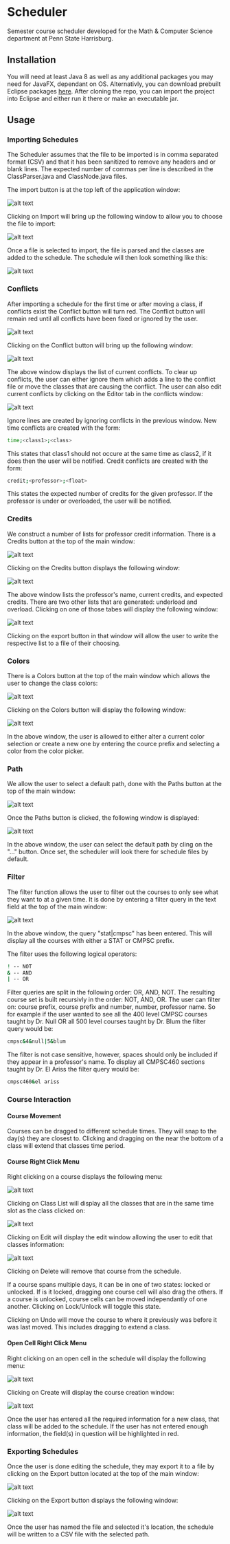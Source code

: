 # Scheduler
Semester course scheduler developed for the Math & Computer Science department at Penn State Harrisburg.  

## Installation

You will need at least Java 8 as well as any additional packages you may need for JavaFX, dependant on OS.
Alternativly, you can download prebuilt Eclipse packages [here](https://www.eclipse.org/efxclipse/install.html).
After cloning the repo, you can import the project into Eclipse and either run it there or make an executable jar.

## Usage

### Importing Schedules

The Scheduler assumes that the file to be imported is in comma separated format (CSV) and that it has been sanitized to
remove any headers and or blank lines.  The expected number of commas per line is described in the ClassParser.java and
ClassNode.java files.  

The import button is at the top left of the application window:

![alt text](https://github.com/bcerco/Scheduler/blob/master/Documentation/Images/import_sc.png)

Clicking on Import will bring up the following window to allow you to choose the file to import:

![alt text](https://github.com/bcerco/Scheduler/blob/master/Documentation/Images/import_window_sc.png)

Once a file is selected to import, the file is parsed and the classes are added to the schedule.
The schedule will then look something like this:

![alt text](https://github.com/bcerco/Scheduler/blob/master/Documentation/Images/filled_sc.png)

### Conflicts

After importing a schedule for the first time or after moving a class, if conflicts exist the Conflict button will turn 
red.  The Conflict button will remain red until all conflicts have been fixed or ignored by the user. 

![alt text](https://github.com/bcerco/Scheduler/blob/master/Documentation/Images/conflict_sc.png)

Clicking on the Conflict button will bring up the following window:

![alt text](https://github.com/bcerco/Scheduler/blob/master/Documentation/Images/conflict_window_sc.png)

The above window displays the list of current conflicts.  To clear up conflicts, the user can either ignore them which adds
a line to the conflict file or move the classes that are causing the conflict.  The user can also edit current conflicts by
clicking on the Editor tab in the conflicts window:

![alt text](https://github.com/bcerco/Scheduler/blob/master/Documentation/Images/conflict_editor_sc.png)

Ignore lines are created by ignoring conflicts in the previous window.  New time conflicts are created with the form:
```sh
time;<class1>;<class>
```
This states that class1 should not occure at the same time as class2, if it does then the user will be notified.
Credit conflicts are created with the form:
```sh
credit;<professor>;<float>
```
This states the expected number of credits for the given professor.  If the professor is under or overloaded, the user will
be notified.

### Credits

We construct a number of lists for professor credit information.  There is a Credits button at the top of the main window:

![alt text](https://github.com/bcerco/Scheduler/blob/master/Documentation/Images/credits_sc.png)

Clicking on the Credits button displays the following window:

![alt text](https://github.com/bcerco/Scheduler/blob/master/Documentation/Images/credits_window_sc.png)

The above window lists the professor's name, current credits, and expected credits.  There are two other lists that are
generated: underload and overload.  Clicking on one of those tabes will display the following window: 

![alt text](https://github.com/bcerco/Scheduler/blob/master/Documentation/Images/credits_export_sc.png)

Clicking on the export button in that window will allow the user to write the respective list to a file of their choosing.

### Colors

There is a Colors button at the top of the main window which allows the user to change the class colors:

![alt text](https://github.com/bcerco/Scheduler/blob/master/Documentation/Images/color_sc.png)

Clicking on the Colors button will display the following window:

![alt text](https://github.com/bcerco/Scheduler/blob/master/Documentation/Images/color_window_sc.png)

In the above window, the user is allowed to either alter a current color selection or create a new one by entering the 
cource prefix and selecting a color from the color picker.

### Path

We allow the user to select a default path, done with the Paths button at the top of the main window:

![alt text](https://github.com/bcerco/Scheduler/blob/master/Documentation/Images/path_sc.png)

Once the Paths button is clicked, the following window is displayed:

![alt text](https://github.com/bcerco/Scheduler/blob/master/Documentation/Images/path_window_sc.png)

In the above window, the user can select the default path by cling on the "..." button.  Once set, the scheduler will look
there for schedule files by default.

### Filter

The filter function allows the user to filter out the courses to only see what they want to at a given time.  It is done
by entering a filter query in the text field at the top of the main window:

![alt text](https://github.com/bcerco/Scheduler/blob/master/Documentation/Images/filter_sc.png)

In the above window, the query "stat|cmpsc" has been entered.  This will display all the courses with either a STAT or 
CMPSC prefix.

The filter uses the following logical operators:
```sh
! -- NOT
& -- AND
| -- OR
```

Filter queries are split in the following order: OR, AND, NOT.  The resulting course set is built recursivly in the order:
NOT, AND, OR.  The user can filter on: course prefix, course prefix and number, number, professor name.  So for example if 
the user wanted to see all the 400 level CMPSC courses taught by Dr. Null OR all 500 level courses taught by Dr. Blum
the filter query would be:
```sh
cmpsc&4&null|5&blum
```
The filter is not case sensitive, however, spaces should only be included if they appear in a professor's name.  To display
all CMPSC460 sections taught by Dr. El Ariss the filter query would be:
```sh
cmpsc460&el ariss
```

### Course Interaction

#### Course Movement

Courses can be dragged to different schedule times.  They will snap to the day(s) they are closest to.  Clicking and 
dragging on the near the bottom of a class will extend that classes time period.

#### Course Right Click Menu

Right clicking on a course displays the following menu:

![alt text](https://github.com/bcerco/Scheduler/blob/master/Documentation/Images/course_right_click_sc.png)

Clicking on Class List will display all the classes that are in the same time slot as the class clicked on:

![alt text](https://github.com/bcerco/Scheduler/blob/master/Documentation/Images/class_list_sc.png)

Clicking on Edit will display the edit window allowing the user to edit that classes information:

![alt text](https://github.com/bcerco/Scheduler/blob/master/Documentation/Images/course_edit_sc.png)

Clicking on Delete will remove that course from the schedule.

If a course spans multiple days, it can be in one of two states: locked or unlocked.  If is it locked, dragging one course 
cell will also drag the others.  If a course is unlocked, course cells can be moved independantly of one another.  Clicking
on Lock/Unlock will toggle this state.  

Clicking on Undo will move the course to where it previously was before it was last moved.  This includes dragging to
extend a class.

#### Open Cell Right Click Menu

Right clicking on an open cell in the schedule will display the following menu:

![alt text](https://github.com/bcerco/Scheduler/blob/master/Documentation/Images/open_cell_right_click_sc.png)

Clicking on Create will display the course creation window:

![alt text](https://github.com/bcerco/Scheduler/blob/master/Documentation/Images/course_create_sc.png)

Once the user has entered all the required information for a new class, that class will be added to the schedule.  If the
user has not entered enough information, the field(s) in question will be highlighted in red.  

### Exporting Schedules

Once the user is done editing the schedule, they may export it to a file by clicking on the Export button located at the 
top of the main window:

![alt text](https://github.com/bcerco/Scheduler/blob/master/Documentation/Images/export_sc.png)

Clicking on the Export button displays the following window:

![alt text](https://github.com/bcerco/Scheduler/blob/master/Documentation/Images/export_window_sc.png)

Once the user has named the file and selected it's location, the schedule will be written to a CSV file with the selected
path.
